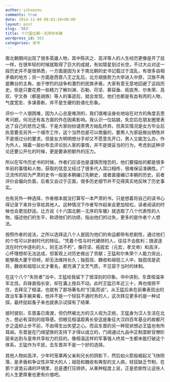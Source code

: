 ```yaml
---
author: yihaozou
comments: true
date: 2014-11-09 00:03:28+00:00
layout: post
slug: '563'
title: 十六国北朝－无序的车辙
wordpress_id: 563
categories: 读书 
---
```


南北朝期间出现了很多英雄人物，其中陈庆之、高洋等人的人生经历更像是开了挂一样，在很年轻的时候就取得了巨大的成就，有如彗星划过长空。不过大众对这一段历史并不是很熟悉，一方面是因为关于南北朝的史书记载过于混乱，有很多自相矛盾的地方；另一方面是西晋八王之乱后，北方胡族势力大举进入中原，汉族不再是舞台的主角，由于惨烈的战争和激烈的民族矛盾，大家有意无意地回避了这段历史。但是只要花费一些精力了解刘渊、石勒、苻坚、慕容垂、拓拔焘、尔朱荣、高欢、宇文泰（都是胡族）等人的事迹后，就会发现，他们也都是有血有肉的人物，气度宽宏、多谋善断，并不是生硬的脸谱化形象。

评价一个人很困难，因为人心总是难测的，我们很难设身处地站在对方的角度去思考问题，何况还有各方面的外在因素影响。我认识一位姑娘，失恋后在朋友圈里表达了自己的悲伤之情，于是大家纷纷谴责男方始乱终弃。但真实情况是女方毕业后执意要去另外一个城市工作，这个当然也是可以商量的，要男人为家庭做出牺牲并不是很过分的要求。但是女方明明想分手却又不愿意先开口，男人又能怎么办。作为外人，隔着一层纱布去评论别人家的事情，并不是很妥当的行为，考虑到这种评论还要公开化的时候，更是要承担额外的压力。

所以在写作历史书的时候，作者们应该也是谨慎而惶恐的，他们要描绘的都是很多年前的事情和人物，获取的信息又经过了很多代人耳口相传，很难保证准确性。广泛流传的较为严肃的史书一般是本朝编订先朝史，或者直接编订本朝的历史。前者评价会偏向负面，后者又会过于正面，很多历史细节并不见得真实地反映了历史事实。

也有另外一种选择，作者根本就没打算写一本严肃的书，只是想着将自己的读书心得记录下来并分享给其他人。这种情况下作者写作起来会更加轻松，读者阅读的时候也会更加舒适。比方说《十六国北朝－无序的车辙》就选取了八个代表性的人物，描述他们的生平，称颂他们的功绩，指出他们的过失，更多的是作者个人想法。

按照作者的说法，之所以选择这八个人是因为他们的命运都带有悲剧性，通过他们的个性可以折射时代的特征。“凭着个性与时代硬拼的人，往往不会胜利；随波逐流在时代中逐利的人，则无法不朽”，像苻坚、拓拔宏（元宏，孝文帝）和高洋，心怀理想却无法达成，但客观上对历史做出了贡献；王猛和尔朱荣个人能力突出，能够挽大厦于将倾，却无法维持长久；独孤信、魏收和祖珽三人中，独孤信是武将，魏收和祖珽以文才著名，都充满了文艺气质，不见容于当时的体制。

在这个八个"失败者"当中，王猛给我留下了很深刻的印象。书中讲到，东晋桓温率军北伐，兵锋直指长安，却在灞上按兵不动。此时王猛已年近三十，再也按捺不住，去拜见了桓温，也就有了那场著名的“扪虱而谈”。从王猛后来在前秦表现出的政治军事手腕来看，他并不是一个轻狂不通时务的人，这次拜见更多的是一种试探，最终捉起蚤子来也就表示试探有了结果.

彼时彼刻，东晋虽已南渡，但仍然被北方的汉人视为正统，王猛身为汉人生活在北方，想必有深刻的屈辱感。但眼见桓温距离长安这座象征大汉四百年基业的故都尺步之遥却止步不前，不由得生出失望之心。而且东晋的另一种现状想必王猛也有所耳闻。东晋是在门阀望族的支持下才得以成立的，门阀通过九品中正制垄断官僚阶层来达到与皇帝共享权力的目的。像桓温这样的军事强人终其一生都未能打破这个体系，王猛作为平民，去东晋并不是一个好的选择。

其他人物如高洋，少年时笼罩再父亲和兄长的阴影下，然后如火箭般崛起又飞快陨落，是矛盾和争议性非常大的人；祖珽和魏收有典型的文人病，轻狂缺乏节制，在那个波诡云谲的环境里，总是遭打压排挤。从某种程度上说，正是悲剧性让这些人的人生更厚重也更有价值吧。
